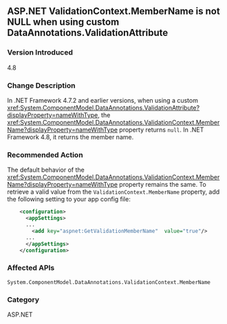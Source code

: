 ## ASP.NET ValidationContext.MemberName is not NULL when using custom DataAnnotations.ValidationAttribute

### Version Introduced
4.8

### Change Description
In .NET Framework 4.7.2 and earlier versions, when using a custom <xref:System.ComponentModel.DataAnnotations.ValidationAttribute?displayProperty=nameWithType>, the <xref:System.ComponentModel.DataAnnotations.ValidationContext.MemberName?displayProperty=nameWithType> property returns `null`.  In .NET Framework 4.8, it returns the member name.


### Recommended Action
The default behavior of the <xref:System.ComponentModel.DataAnnotations.ValidationContext.MemberName?displayProperty=nameWithType> property remains the same.  To retrieve a valid value from the `ValidationContext.MemberName` property, add the following setting to your app config file:

```xml
    <configuration>
      <appSettings>
      ...
        <add key="aspnet:GetValidationMemberName"  value="true"/>
      ...
      </appSettings>
    </configuration>
```

### Affected APIs
`System.ComponentModel.DataAnnotations.ValidationContext.MemberName`

### Category
ASP.NET

<!--
    ### 563497	<ASP.NET WebForms> ValidationContext.MemberName is NULL with custom DataAnnotations.ValidationAttribute

-->


